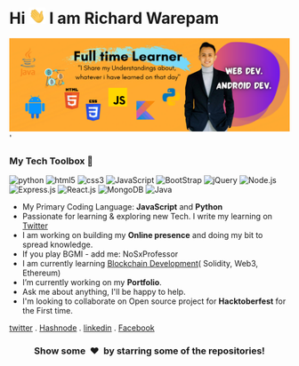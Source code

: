 # Hi <img src="https://raw.githubusercontent.com/ABSphreak/ABSphreak/master/gifs/Hi.gif" width="30px"> I am Richard Warepam
![alt text](https://github.com/richardwarepam16/richardwarepam16/blob/main/banner2.png)'

### My Tech Toolbox 🧰 

<p align="left">
<img src="https://cdn3.iconfinder.com/data/icons/logos-and-brands-adobe/512/267_Python-512.png" alt="python" width="40" height="40"/> 
<img src="https://upload.wikimedia.org/wikipedia/commons/thumb/6/61/HTML5_logo_and_wordmark.svg/512px-HTML5_logo_and_wordmark.svg.png" alt="html5" height="40"/> 
<img src="https://upload.wikimedia.org/wikipedia/commons/thumb/d/d5/CSS3_logo_and_wordmark.svg/1200px-CSS3_logo_and_wordmark.svg.png" alt="css3" height="40"/> 
<img src="https://upload.wikimedia.org/wikipedia/commons/thumb/9/99/Unofficial_JavaScript_logo_2.svg/480px-Unofficial_JavaScript_logo_2.svg.png" alt="JavaScript" height="40"/> 
<img src="https://getbootstrap.com/docs/4.0/assets/brand/bootstrap-social-logo.png" alt="BootStrap" height="40"/> 
<img src="https://miro.medium.com/max/800/0*g3ns8QALNBBH7CBA." alt="jQuery" height="40"/>
<img src="https://www.javatpoint.com/js/nodejs/images/node-js-tutorial.png" alt="Node.js" height="40"/>
<img src="https://fungsitama.web.id/wp-content/uploads/2020/08/0_cQTv5n6xV7opBBIB.png" alt="Express.js" height="40"/>
<img src="http://blog.addthiscdn.com/wp-content/uploads/2014/11/addthis-react-flux-javascript-scaling.png" alt="React.js" height="40"/>
<img src="https://developer-tech.com/wp-content/uploads/sites/3/2021/02/mongodb-atlas-google-cloud-partnership-nosql-databases-integrations-2.jpg" alt="MongoDB" height="40"/>
<img src="https://www.oracle.com/a/tech/img/rc10-java-badge-3.png" alt="Java" height="40"/>
</p>

* My Primary Coding Language: **JavaScript** and **Python**
* Passionate for learning & exploring new Tech. I write my learning on [Twitter](https://twitter.com/Coding_warepam)
* I am working on building my **Online presence** and doing my bit to spread knowledge.
* If you play BGMI - add me: NoSxProfessor
* I am currently learning [Blockchain Development](https://www.udacity.com/course/blockchain-developer-nanodegree--nd1309)( Solidity, Web3, Ethereum)
* I’m currently working on my **Portfolio**. 
* Ask me about anything, I'll be happy to help.
* I'm looking to collaborate on Open source project for **Hacktoberfest** for the First time.


[twitter](https://twitter.com/Coding_warepam)
.
[Hashnode](https://hashnode.com/@richardwarepam16)
.
[linkedin](https://www.linkedin.com/in/richard-warepam-3b817420b/)
.
[Facebook](https://www.facebook.com/richard.warepam)

<h3 align="center">Show some &nbsp;❤️&nbsp; by starring some of the repositories!</h3>
